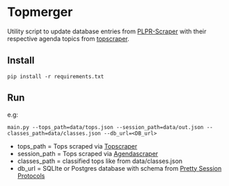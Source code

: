 # Topmerger

Utility script to update database entries from [PLPR-Scraper](https://github.com/datenschule/plpr-scraper) with their
respective agenda topics from [topscraper](https://github.com/datenschule/topscraper).


## Install
```
pip install -r requirements.txt
```

## Run
e.g: 
```
main.py --tops_path=data/tops.json --session_path=data/out.json --classes_path=data/classes.json --db_url=<DB_url>
```

* tops_path = Tops scraped via [Topscraper](https://github.com/Datenschule/topscraper)
* session_path = Tops scraped via [Agendascraper](https://github.com/Datenschule/agendas)
* classes_path = classified tops like from data/classes.json
* db_url = SQLIte or Postgres database with schema from [Pretty Session Protocols](https://github.com/Datenschule/pretty_session_protocols)
